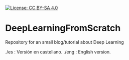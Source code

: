 
[![License: CC BY-SA 4.0](https://licensebuttons.net/l/by-sa/4.0/80x15.png)](https://creativecommons.org/licenses/by-sa/4.0/)


# DeepLearningFromScratch
Repository for an small blog/tutorial about Deep Learning

./es  : Versión en castellano.
./eng : English version.


